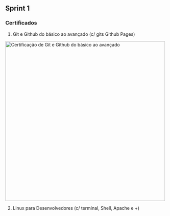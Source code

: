 ## Sprint 1

### Certificados

1. Git e Github do básico ao avançado (c/ gits Github Pages)

<img src="https://udemy-certificate.s3.amazonaws.com/image/UC-50a3c2c5-993f-4a15-a1f7-5ea6ae317166.jpg?v=1691605669000" alt="Certificação de Git e Github do básico ao avançado" width="500">

2. Linux para Desenvolvedores (c/ terminal, Shell, Apache e +)
